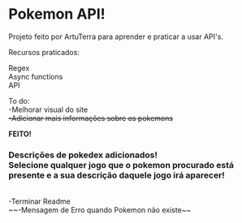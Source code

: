 # Pokemon API!

Projeto feito por ArtuTerra para aprender e praticar a usar API's. </br>

Recursos praticados:

Regex </br>
Async functions </br>
API </br>

To do: </br>
-Melhorar visual do site </br>
~~-Adicionar mais informações sobre os pokemons~~ </br>

**FEITO!**</br>

### Descrições de pokedex adicionados! </br> Selecione qualquer jogo que o pokemon procurado está presente e a sua descrição daquele jogo irá aparecer!

</br>
-Terminar Readme </br>
~~-Mensagem de Erro quando Pokemon não existe~~ </br>
